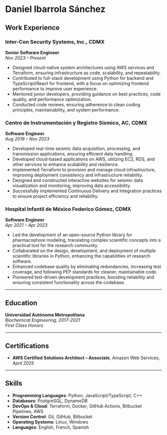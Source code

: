 # Daniel Ibarrola Sánchez

## Work Experience

### Inter-Con Security Systems, Inc., CDMX
**Senior Software Engineer**  
*Nov 2023 – Present*
- Designed cloud-native system architectures using AWS services and Terraform, ensuring infrastructure as code, scalability, and repeatability.
- Contributed to full-stack development using Python for backend and TypeScript/React for frontend, with a focus on optimizing frontend performance to improve user experience.
- Mentored junior developers, providing guidance on best practices, code quality, and performance optimization.
- Conducted code reviews, ensuring adherence to clean coding principles, maintainability, and system performance.

### Centro de Instrumentación y Registro Sísmico, AC, CDMX
**Software Engineer**  
*Aug 2019 – Nov 2023*
- Developed real-time seismic data acquisition, processing, and transmission applications, ensuring efficient data handling.
- Developed cloud-based applications on AWS, utilizing EC2, RDS, and other services to enhance scalability and resilience.
- Implemented Terraform to provision and manage cloud infrastructure, improving deployment consistency and infrastructure reliability.
- Designed and constructed interactive websites for seismic data visualization and monitoring, improving data accessibility.
- Successfully implemented Continuous Delivery and Integration practices to ensure project efficiency and reliability.

### Hospital Infantil de México Federico Gómez, CDMX
**Software Engineer**  
*Apr 2021 – Apr 2023*
- Led the development of an open-source Python library for pharmacophore modeling, translating complex scientific concepts into a practical tool for the research community.
- Collaborated on the design, development, and deployment of multiple scientific libraries in Python, enhancing the capabilities of research software.
- Enhanced codebase quality by eliminating redundancies, increasing test coverage, and following PEP standards for cleaner, maintainable code.
- Pioneered test-driven development practices, boosting reliability and ensuring consistent functionality across the codebase.

---

## Education

**Universidad Autónoma Metropolitana**  
*Biochemical Engineering, 2017–2021*  
*First Class Honors*

---

## Certifications

- **AWS Certified Solutions Architect – Associate**, Amazon Web Services, *April 2025*
---

## Skills

- **Programming Languages**: Python, JavaScript/TypeScript, C++  
- **Databases**: PostgreSQL, DynamoDB
- **DevOps & Cloud**: Terraform, Docker, GitHub Actions, Bitbucket Pipelines, AWS
- **Version Control**: Git, GitHub, Bitbucket  
- **Operating Systems**: Linux, Windows  
- **Languages**: English, French, Spanish  